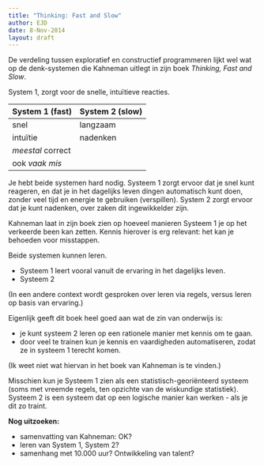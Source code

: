 ```yaml
---
title: "Thinking: Fast and Slow"
author: EJD
date: 8-Nov-2014
layout: draft
---
```


De verdeling tussen exploratief en constructief programmeren lijkt wel wat op de denk-systemen die Kahneman uitlegt in zijn boek *Thinking, Fast and Slow*. 

System 1, zorgt voor de snelle, intuïtieve reacties. 

| System 1 (fast)   | System 2 (slow) |
| :---              | :---            |
| snel              | langzaam        |
| intuïtie          | nadenken        |
| *meestal* correct |                 |
| ook *vaak mis*    |                 |

Je hebt beide systemen hard nodig. Systeem 1 zorgt ervoor dat je snel kunt reageren, en dat je in het dagelijks leven dingen automatisch kunt doen, zonder veel tijd en energie te gebruiken (verspillen). System 2 zorgt ervoor dat je kunt nadenken, over zaken dit ingewikkelder zijn.

Kahneman laat in zijn boek zien op hoeveel manieren Systeem 1 je op het verkeerde been kan zetten. Kennis hierover is erg relevant: het kan je behoeden voor misstappen.

Beide systemen kunnen leren.

* Systeem 1 leert vooral vanuit de ervaring in het dagelijks leven. 
* Systeem 2 


(In een andere context wordt gesproken over leren via regels, versus leren op basis van ervaring.)

Eigenlijk geeft dit boek heel goed aan wat de zin van onderwijs is:

* je kunt systeem 2 leren op een rationele manier met kennis om te gaan.
* door veel te trainen kun je kennis en vaardigheden automatiseren, zodat ze in systeem 1 terecht komen.

(Ik weet niet wat hiervan in het boek van Kahneman is te vinden.)

Misschien kun je Systeem 1 zien als een statistisch-georiënteerd systeem (soms met vreemde regels, ten opzichte van de wiskundige statistiek). Systeem 2 is een systeem dat op een logische manier kan werken - als je dit zo traint.



**Nog uitzoeken:**

* samenvatting van Kahneman: OK?
* leren van System 1, System 2?
* samenhang met 10.000 uur? Ontwikkeling van talent?





